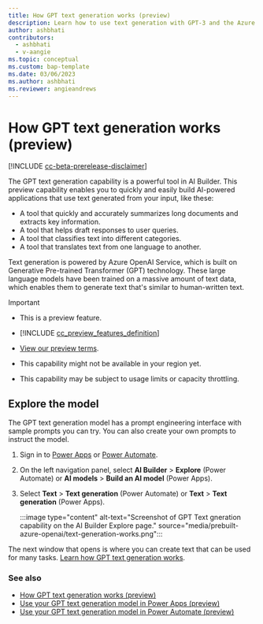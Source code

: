 ```yaml
---
title: How GPT text generation works (preview)
description: Learn how to use text generation with GPT-3 and the Azure OpenAI Service prebuilt model in AI Builder to build a ChatGPT-like experience in Power Platform.
author: ashbhati
contributors:
  - ashbhati
  - v-aangie
ms.topic: conceptual
ms.custom: bap-template
ms.date: 03/06/2023
ms.author: ashbhati
ms.reviewer: angieandrews
---
```


# How GPT text generation works (preview)

[!INCLUDE [cc-beta-prerelease-disclaimer](./includes/cc-beta-prerelease-disclaimer.md)]

The GPT text generation capability is a powerful tool in AI Builder. This preview capability enables you to quickly and easily build AI-powered applications that use text generated from your input, like these:

- A tool that quickly and accurately summarizes long documents and extracts key information.
- A tool that helps draft responses to user queries.
- A tool that classifies text into different categories.
- A tool that translates text from one language to another.

Text generation is powered by Azure OpenAI Service, which is built on Generative Pre-trained Transformer (GPT) technology. These large language models have been trained on a massive amount of text data, which enables them to generate text that's similar to human-written text.

> [!IMPORTANT]
>
> - This is a preview feature.
>
> - [!INCLUDE [cc_preview_features_definition](includes/cc-preview-features-definition.md)]
>
> - [View our preview terms](https://go.microsoft.com/fwlink/?linkid=2189520).
>
> - This capability might not be available in your region yet.
>
> - This capability may be subject to usage limits or capacity throttling.

## Explore the model

The GPT text generation model has a prompt engineering interface with sample prompts you can try. You can also create your own prompts to instruct the model.

1. Sign in to [Power Apps](https://make.powerapps.com) or [Power Automate](https://make.powerautomate.com).

1. On the left navigation panel, select **AI Builder** > **Explore** (Power Automate) or **AI models** > **Build an AI model** (Power Apps).

1. Select **Text** > **Text generation** (Power Automate) or **Text** > **Text generation** (Power Apps).

    :::image type="content" alt-text="Screenshot of GPT Text gneration capability on the AI Builder Explore page." source="media/prebuilt-azure-openai/text-generation-works.png":::

The next window that opens is where you can create text that can be used for many tasks. [Learn how GPT text generation works](azure-openai-textgen.md).

### See also

- [How GPT text generation works (preview)](azure-openai-textgen.md)
- [Use your GPT text generation model in Power Apps (preview)](azure-openai-model-papp.md)
- [Use your GPT text generation model in Power Automate (preview)](azure-openai-model-pauto.md)
